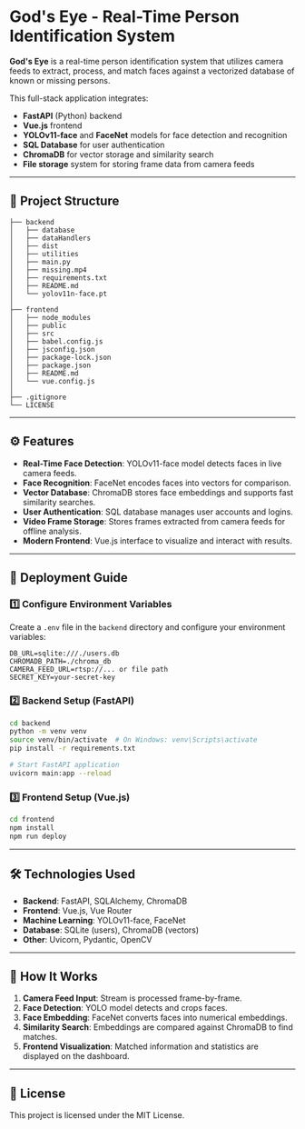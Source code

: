 # God's Eye - Real-Time Person Identification System

**God's Eye** is a real-time person identification system that utilizes camera feeds to extract, process, and match faces against a vectorized database of known or missing persons.

This full-stack application integrates:

* **FastAPI** (Python) backend
* **Vue.js** frontend
* **YOLOv11-face** and **FaceNet** models for face detection and recognition
* **SQL Database** for user authentication
* **ChromaDB** for vector storage and similarity search
* **File storage** system for storing frame data from camera feeds

---

## 📂 Project Structure

```
├── backend
│   ├── database
│   ├── dataHandlers
│   ├── dist
│   ├── utilities
│   ├── main.py
│   ├── missing.mp4
│   ├── requirements.txt
│   ├── README.md
│   └── yolov11n-face.pt
│
├── frontend
│   ├── node_modules
│   ├── public
│   ├── src
│   ├── babel.config.js
│   ├── jsconfig.json
│   ├── package-lock.json
│   ├── package.json
│   ├── README.md
│   └── vue.config.js
│
├── .gitignore
└── LICENSE
```

---

## ⚙️ Features

* **Real-Time Face Detection**: YOLOv11-face model detects faces in live camera feeds.
* **Face Recognition**: FaceNet encodes faces into vectors for comparison.
* **Vector Database**: ChromaDB stores face embeddings and supports fast similarity searches.
* **User Authentication**: SQL database manages user accounts and logins.
* **Video Frame Storage**: Stores frames extracted from camera feeds for offline analysis.
* **Modern Frontend**: Vue.js interface to visualize and interact with results.

---

## 🚀 Deployment Guide

### 1️⃣ Configure Environment Variables

Create a `.env` file in the `backend` directory and configure your environment variables:

```
DB_URL=sqlite:///./users.db
CHROMADB_PATH=./chroma_db
CAMERA_FEED_URL=rtsp://... or file path
SECRET_KEY=your-secret-key
```

### 2️⃣ Backend Setup (FastAPI)

```bash
cd backend
python -m venv venv
source venv/bin/activate  # On Windows: venv\Scripts\activate
pip install -r requirements.txt

# Start FastAPI application
uvicorn main:app --reload
```

### 3️⃣ Frontend Setup (Vue.js)

```bash
cd frontend
npm install
npm run deploy
```

---

## 🛠️ Technologies Used

* **Backend**: FastAPI, SQLAlchemy, ChromaDB
* **Frontend**: Vue.js, Vue Router
* **Machine Learning**: YOLOv11-face, FaceNet
* **Database**: SQLite (users), ChromaDB (vectors)
* **Other**: Uvicorn, Pydantic, OpenCV

---

## 📸 How It Works

1. **Camera Feed Input**: Stream is processed frame-by-frame.
2. **Face Detection**: YOLO model detects and crops faces.
3. **Face Embedding**: FaceNet converts faces into numerical embeddings.
4. **Similarity Search**: Embeddings are compared against ChromaDB to find matches.
5. **Frontend Visualization**: Matched information and statistics are displayed on the dashboard.

---

## 📄 License

This project is licensed under the MIT License.